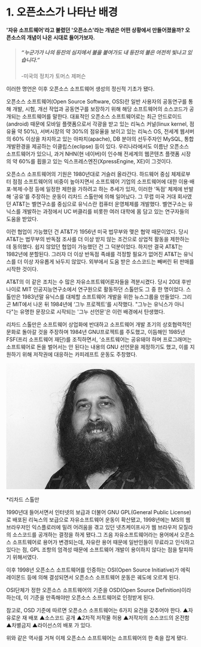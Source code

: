 # 1. 오픈소스가 나타난 배경

**'자유 소프트웨어'라고 불렸던 '오픈소스'라는 개념은 어떤 상황에서 만들어졌을까? 오픈소스의 개념이 나온 시대로 들어가보자.**

> ##### “누군가가 나의 등잔의 심지에서 불을 붙여가도 내 등잔의 불은 여전히 빛나고 있습니다.”
>
> -미국의 정치가 토머스 제퍼슨

이러한 명언은 이후 오픈소스 소프트웨어 생성의 정신적 기초가 됐다.

오픈소스 소프트웨어\(Open Source Software, OSS\)란 일반 사용자의 공동연구를 통해 개발, 시험, 개선 작업과 공동연구를 보장하기 위해 해당 소프트웨어의 소스코드가 공개되는 소프트웨어를 말한다. 대표적인 오픈소스 소프트웨어로는 최근 안드로이드\(android\) 때문에 모바일 플랫폼으로서 각광을 받고 있는 리눅스 커널\(linux kernel, 점유율 약 50%\), 서버시장의 약 30%의 점유율을 보이고 있는 리눅스 OS, 전세계 웹서버의 60% 이상을 차지하고 있는 아파치\(apache\), DB 분야의 선두주자인 MySQL, 통합개발환경을 제공하는 이클립스\(eclipse\) 등이 있다. 우리나라에서도 이름난 오픈소스 소프트웨어가 있으니, 과거 NHN\(현 네이버\)이 인수해 전세계의 웹콘텐츠 플랫폼 시장의 약 60%를 휩쓸고 있는 익스프레스엔진\(XpressEngine, XE\)이 그것이다.

오픈소스 소프트웨어의 기원은 1980년대로 거슬러 올라간다. 하드웨어 중심 체제로부터 점점 소프트웨어의 비중이 높아지면서 소프트웨어 기업의 소프트웨어에 대한 이용·배포·복제·수정 등에 일정한 제한을 가하려고 하는 추세가 있자, 이러한 ‘독점’ 체제에 반발해 ‘공유’를 주장하는 운동이 리차드 스톨만에 의해 일어났다. 그 무렵 미국 거대 회사였던 AT&T는 벨연구소를 중심으로 유닉스란 컴퓨터 운영체제를 개발했다. 벨연구소는 유닉스를 개발하는 과정에서 UC 버클리를 비롯한 여러 대학에 몸 담고 있는 연구자들의 도움을 받았다.

​이런 협업이 가능했던 건 AT&T가 1956년 미국 법무부와 맺은 협약 때문이었다. 당시 AT&T는 법무부의 반독점 조사를 더 이상 받지 않는 조건으로 상업적 활동을 제한하는 데 동의했다. 쉽지 않았던 협업이 가능했던 건 그 덕분이었다. 하지만 결국 AT&T는 1982년에 분할된다. 그러자 더 이상 반독점 족쇄를 걱정할 필요가 없어진 AT&T는 유닉스를 더 이상 자유롭게 놔두지 않았다. 외부에서 도움 받은 소스코드는 빼버린 뒤 판매를 시작한 것이다. ​

AT&T의 이 같은 조치는 수 많은 자유소프트웨어론자들을 격분시켰다. 당시 20대 후반 나이로 MIT 인공지능연구소에서 연구원으로 활동하던 스톨만도 그 중 한 명이었다. 스톨만은 1983년말 유닉스를 대체할 소프트웨어 개발을 위한 뉴스그룹을 만들었다. 그리곤 MIT에서 나온 뒤 1984년에 ‘그누 프로젝트’를 시작했다. "그누는 유닉스가 아니다"는 유명한 문장으로 시작되는 '그누 선언문'은 이런 배경에서 탄생했다.

리차드 스톨만은 소프트웨어 상업화에 반대하고 소프트웨어 개발 초기의 상호협력적인 문화로 돌아갈 것을 주장하며 1984년 GNU프로젝트를 주도했고, 이듬해인 1985년 FSF\(프리 소프트웨어 재단\)를 조직하면서, ‘소프트웨어는 공유돼야 하며 프로그래머는 소프트웨어로 돈을 벌어서는 안 된다는 내용의 GNU 선언문을 제정하기도 했고, 이를 지원하기 위해 저작권에 대응하는 카피레프트 운동도 주창했다.

![리차드 스톨만](/assets/a1.jpg)

\*리차드 스톨만

1990년대 들어서면서 인터넷의 보급과 더불어 GNU GPL\(General Public License\)로 배포된 리눅스의 보급으로 자유소프트웨어 운동이 확산됐고, 1998년에는 MS의 웹브라우저인 익스플로러에 밀려 어려움을 겪고 있던 넷츠케이프사가 웹 브라우저 모질라의 소스코드를 공개하는 결정을 하게 됐다.그 즈음 자유소프트웨어라는 용어에서 오픈소스 소프트웨어로 용어가 변경되는데, 자유란 용어 때문에 일반인들이 무료라고 인식하고 있다는 점, GPL 조항의 엄격성 때문에 소프트웨어 개발이 용이하지 않다는 점을 탈피하기 위해서였다.

이후 1998년 오픈소스 소프트웨어를 인증하는 OSI\(Open Source Initiative\)가 에릭 레이몬드 등에 의해 결성되면서 오픈소스 소프트웨어 운동은 궤도에 오르게 된다.

OSI단체가 정한 오픈소스 소프트웨어의 기준을 OSD\(Open Source Definition\)이라 하는데, 이 기준을 만족해야만 오픈소스 소프트웨어로 인정받게 된다.

참고로, OSD 기준에 따르면 오픈소스 소프트웨어는 6가지 요건을 갖추어야 한다. ▲자유로운 재 배포 ▲소스코드 공개 ▲2차적 저작물 허용 ▲저작자의 소스코드의 온전함 ▲차별금지 ▲라이선스의 배포 가 있다.

위와 같은 역사를 거쳐 이제 오픈소스 소프트웨어는 소프트웨어의 한 축을 잡게 됐다.

